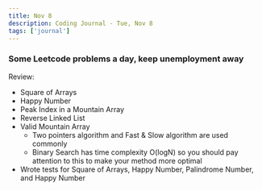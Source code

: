 ```yaml
---
title: Nov 8
description: Coding Journal - Tue, Nov 8
tags: ['journal']
---
```


### Some Leetcode problems a day, keep unemployment away
Review:

- Square of Arrays
- Happy Number
- Peak Index in a Mountain Array
- Reverse Linked List
- Valid Mountain Array
    - Two pointers algorithm and Fast & Slow algorithm are used commonly
    - Binary Search has time complexity O(logN) so you should pay attention to this to make your method more optimal
- Wrote tests for Square of Arrays, Happy Number, Palindrome Number, and Happy Number
